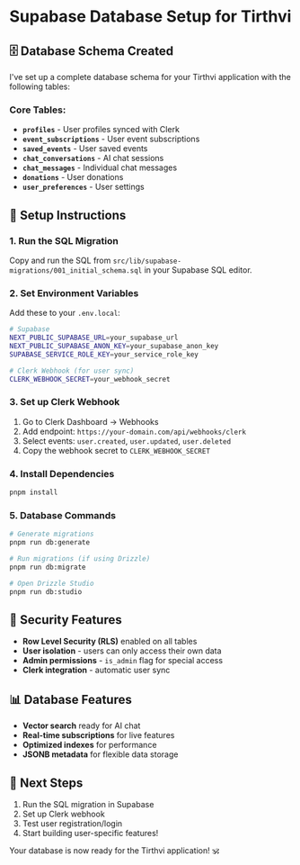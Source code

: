 # Supabase Database Setup for Tirthvi

## 🗄️ Database Schema Created

I've set up a complete database schema for your Tirthvi application with the following tables:

### **Core Tables:**
- **`profiles`** - User profiles synced with Clerk
- **`event_subscriptions`** - User event subscriptions
- **`saved_events`** - User saved events
- **`chat_conversations`** - AI chat sessions
- **`chat_messages`** - Individual chat messages
- **`donations`** - User donations
- **`user_preferences`** - User settings

## 🚀 Setup Instructions

### 1. **Run the SQL Migration**
Copy and run the SQL from `src/lib/supabase-migrations/001_initial_schema.sql` in your Supabase SQL editor.

### 2. **Set Environment Variables**
Add these to your `.env.local`:

```bash
# Supabase
NEXT_PUBLIC_SUPABASE_URL=your_supabase_url
NEXT_PUBLIC_SUPABASE_ANON_KEY=your_supabase_anon_key
SUPABASE_SERVICE_ROLE_KEY=your_service_role_key

# Clerk Webhook (for user sync)
CLERK_WEBHOOK_SECRET=your_webhook_secret
```

### 3. **Set up Clerk Webhook**
1. Go to Clerk Dashboard → Webhooks
2. Add endpoint: `https://your-domain.com/api/webhooks/clerk`
3. Select events: `user.created`, `user.updated`, `user.deleted`
4. Copy the webhook secret to `CLERK_WEBHOOK_SECRET`

### 4. **Install Dependencies**
```bash
pnpm install
```

### 5. **Database Commands**
```bash
# Generate migrations
pnpm run db:generate

# Run migrations (if using Drizzle)
pnpm run db:migrate

# Open Drizzle Studio
pnpm run db:studio
```

## 🔐 Security Features

- **Row Level Security (RLS)** enabled on all tables
- **User isolation** - users can only access their own data
- **Admin permissions** - `is_admin` flag for special access
- **Clerk integration** - automatic user sync

## 📊 Database Features

- **Vector search** ready for AI chat
- **Real-time subscriptions** for live features
- **Optimized indexes** for performance
- **JSONB metadata** for flexible data storage

## 🎯 Next Steps

1. Run the SQL migration in Supabase
2. Set up Clerk webhook
3. Test user registration/login
4. Start building user-specific features!

Your database is now ready for the Tirthvi application! 🕉️
